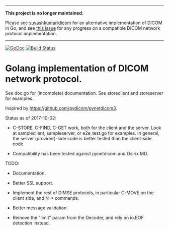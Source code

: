 -------

**This project is no longer maintained.**


Please see [suyashkumar/dicom](https://github.com/suyashkumar/dicom/) for an
alternative implementation of DICOM in Go, and see [this
issue](https://github.com/suyashkumar/dicom/issues/41) for any progress on a
compatible DICOM network protocol implementation.

-------

[![GoDoc](https://godoc.org/github.com/antibios/go-netdicom?status.svg)](https://godoc.org/github.com/antibios/go-netdicom) [![Build Status](https://travis-ci.org/grailbio/go-netdicom.svg?branch=master)](https://travis-ci.org/grailbio/go-netdicom.svg?branch=master)

# Golang implementation of DICOM network protocol.

See doc.go for (incomplete) documentation.  See storeclient and storeserver for
examples.

Inspired by https://github.com/pydicom/pynetdicom3.

Status as of 2017-10-02:

- C-STORE, C-FIND, C-GET work, both for the client and the server. Look at
  sampleclient, sampleserver, or e2e_test.go for examples.  In general, the
  server (provider)-side code is better tested than the client-side code.

- Compatibility has been tested against pynetdicom and Osirix MD.

TODO:

- Documentation.

- Better SSL support.

- Implement the rest of DIMSE protocols, in particular C-MOVE on the client
  side, and N-* commands.

- Better message validation.

- Remove the "limit" param from the Decoder, and rely on io.EOF detection instead.
